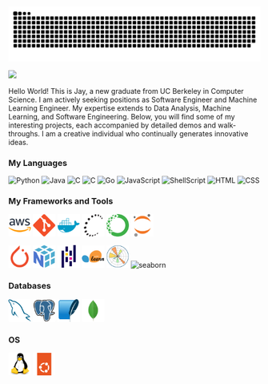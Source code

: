 
<!--
## Hi there 👋

**JC01111/JC01111** is a ✨ _special_ ✨ repository because its `README.md` (this file) appears on your GitHub profile.

Here are some ideas to get you started:

- 🔭 I’m currently working on ...
- 🌱 I’m currently learning ...
- 👯 I’m looking to collaborate on ...
- 🤔 I’m looking for help with ...
- 💬 Ask me about ...
- 📫 How to reach me: ...
- 😄 Pronouns: ...
- ⚡ Fun fact: ...
-->

<picture>
  <source media="(prefers-color-scheme: dark)" srcset="https://github.com/JC01111/JC01111/blob/7f5ce04cdb6a070bfba597d8bee40b9c93c6f410/github-contribution-grid-snake-dark.svg" />
  <source media="(prefers-color-scheme: light)" srcset="https://github.com/JC01111/JC01111/blob/7f5ce04cdb6a070bfba597d8bee40b9c93c6f410/github-contribution-grid-snake.svg" />
  <img alt="github-snake" src="https://github.com/JC01111/JC01111/blob/7f5ce04cdb6a070bfba597d8bee40b9c93c6f410/github-contribution-grid-snake.svg" />
</picture>

![](https://komarev.com/ghpvc/?username=JC01111)

Hello World! This is Jay, a new graduate from UC Berkeley in Computer Science. I am actively seeking positions as Software Engineer and Machine Learning Engineer. My expertise extends to Data Analysis, Machine Learning, and Software Engineering. Below, you will find some of my interesting projects, each accompanied by detailed demos and walk-throughs. I am a creative individual who continually generates innovative ideas.

### My Languages
<!--
<img src="https://raw.githubusercontent.com/devicons/devicon/master/icons/python/python-original.svg" title="Python" alt="python" width="45" height="45"/> <img src="https://raw.githubusercontent.com/devicons/devicon/master/icons/java/java-original.svg" title="Java" alt="java" width="45" height="45"/> <img src="https://raw.githubusercontent.com/devicons/devicon/master/icons/c/c-original.svg" title="C" alt="c" width="45" height="45"/> <img src="https://raw.githubusercontent.com/devicons/devicon/master/icons/cplusplus/cplusplus-original.svg" title="C++" alt="cpp" width="45" height="45"/> <img src="https://raw.githubusercontent.com/devicons/devicon/master/icons/go/go-original-wordmark.svg" title="Go" alt="go" width="45" height="45"/>
-->

<p>
  <img alt="Python" src="https://img.shields.io/badge/-Python-3776AB?style=flat-square&logo=Python&logoColor=white" />
  <img alt="Java" src="https://img.shields.io/badge/-Java-007396?style=flat-square&logo=Java&logoColor=white" />
  <img alt="C" src="https://img.shields.io/badge/-C-A8B9CC?style=flat-square&logo=C&logoColor=white" />
  <img alt="C" src="https://img.shields.io/badge/C%2B%2B-00599C?style=for-the-badge&logo=c%2B%2B&logoColor=white" width=50/>
  <img alt="Go" src="https://img.shields.io/badge/-Go-00ADD8?style=flat-square&logo=Go&logoColor=white" />
  <img alt="JavaScript" src="https://img.shields.io/badge/-JavaScript-F7DF1E?style=flat-square&logo=JavaScript&logoColor=white" />  
  <img alt="ShellScript" src="https://img.shields.io/badge/Shell_Script-121011?style=for-the-badge&logo=gnu-bash&logoColor=white" width=100/>
  <img alt="HTML" src="https://img.shields.io/badge/-HTML-E34F26?style=flat-square&logo=HTML5&logoColor=white" />
  <img alt="CSS" src="https://img.shields.io/badge/-CSS-1572B6?style=flat-square&logo=CSS3&logoColor=white" />
</p>



### My Frameworks and Tools
<!--
|AWS|Git|Docker|ssh|
|----------|----------|----------|----------|
|<img src="https://github.com/devicons/devicon/blob/master/icons/amazonwebservices/amazonwebservices-original-wordmark.svg" title="aws"  alt="aws" width="45" height="45"/>|<img src="https://github.com/devicons/devicon/blob/master/icons/git/git-original.svg" title="Git"  alt="Git" width="45" height="45"/>|<img src="https://github.com/devicons/devicon/blob/master/icons/docker/docker-plain.svg" title="Docker"  alt="docker" width="45" height="45"/>|<img src="https://github.com/devicons/devicon/blob/master/icons/ssh/ssh-original.svg" title="ssh"  alt="ssh" width="45" height="45"/>|

| Pytorch | NumPy | Pandas | Sklearn | Matplotlib | Seaborn |
|----------|----------|----------|----------|----------|----------|
|<img src="https://github.com/devicons/devicon/blob/master/icons/pytorch/pytorch-original.svg" title="Pytorch"  alt="Pytorch" width="55" height="55"/>|<img src="https://github.com/devicons/devicon/blob/master/icons/numpy/numpy-original.svg" title="NumPy" alt="Numpy" width="55" height="55"/>|<img src="https://github.com/devicons/devicon/blob/master/icons/pandas/pandas-original.svg" title="Pandas" alt="Pandas" width="55" height="55"/>|<img src="https://github.com/devicons/devicon/blob/master/icons/scikitlearn/scikitlearn-original.svg" title="sklearn" alt="sklearn" width="55" height="55"/>|<img src="https://github.com/devicons/devicon/blob/master/icons/matplotlib/matplotlib-original.svg" title="mpl" alt="mpl" width="55" height="55"/>|<img src="https://seaborn.pydata.org/_static/logo-wide-lightbg.svg" alt="seaborn" width="55" height="55"/>|
-->

<img src="https://github.com/devicons/devicon/blob/master/icons/amazonwebservices/amazonwebservices-original-wordmark.svg" title="aws"  alt="aws" width="45" height="45"/> <img src="https://github.com/devicons/devicon/blob/master/icons/git/git-original.svg" title="Git"  alt="Git" width="45" height="45"/> <img src="https://github.com/devicons/devicon/blob/master/icons/docker/docker-plain.svg" title="Docker"  alt="docker" width="45" height="45"/> <img src="https://github.com/devicons/devicon/blob/master/icons/ssh/ssh-original.svg" title="ssh"  alt="ssh" width="45" height="45"/> <img src="https://github.com/devicons/devicon/blob/master/icons/anaconda/anaconda-original.svg" title="anaconda"  alt="anaconda" width="45" height="45"/> <img src="https://github.com/devicons/devicon/blob/master/icons/jupyter/jupyter-original.svg" title="jupyter"  alt="jupyter" width="45" height="45"/> 

<img src="https://github.com/devicons/devicon/blob/master/icons/pytorch/pytorch-original.svg" title="Pytorch"  alt="Pytorch" width="45" height="45"/> <img src="https://github.com/devicons/devicon/blob/master/icons/numpy/numpy-original.svg" title="NumPy" alt="Numpy" width="45" height="45"/> <img src="https://github.com/devicons/devicon/blob/master/icons/pandas/pandas-original.svg" title="pandas" alt="pandas" width="45" height="45"/> <img src="https://github.com/devicons/devicon/blob/master/icons/scikitlearn/scikitlearn-original.svg" title="sklearn" alt="sklearn" width="45" height="45"/> <img src="https://github.com/devicons/devicon/blob/master/icons/matplotlib/matplotlib-original.svg" title="matplotlib" alt="mpl" width="45" height="45"/> <img src="https://seaborn.pydata.org/_static/logo-wide-lightbg.svg" title="seaborn"  alt="seaborn" width="45" height="45"/>

### Databases
<!--
|MySQL|SQLite|MongoDB|
|----|----|----|
|<img src="https://github.com/devicons/devicon/blob/master/icons/mysql/mysql-original.svg" title="mysql"  alt="mysql" width="55" height="55"/>|<img src="https://github.com/devicons/devicon/blob/master/icons/sqlite/sqlite-original.svg" title="sqlite"  alt="sqlite" width="55" height="55"/>|<img src="https://github.com/devicons/devicon/blob/master/icons/mongodb/mongodb-original.svg" title="mongodb"  alt="mongodb" width="55" height="55"/>|
-->

<img src="https://github.com/devicons/devicon/blob/master/icons/mysql/mysql-original.svg" title="mysql"  alt="mysql" width="45" height="45"/> <img src="https://github.com/devicons/devicon/blob/master/icons/postgresql/postgresql-original.svg" title="postgresql"  alt="postgresql" width="45" height="45"/> <img src="https://github.com/devicons/devicon/blob/master/icons/sqlite/sqlite-original.svg" title="sqlite"  alt="sqlite" width="45" height="45"/> <img src="https://github.com/devicons/devicon/blob/master/icons/mongodb/mongodb-original.svg" title="mongodb"  alt="mongodb" width="45" height="45"/>

### OS
<img src="https://github.com/devicons/devicon/blob/master/icons/linux/linux-original.svg" title="Linux"  alt="Linux" width="45" height="45"/> <img src="https://github.com/devicons/devicon/blob/master/icons/ubuntu/ubuntu-original.svg" title="Ubuntu"  alt="Ubuntu" width="45" height="45"/>

<!-- 
Github Stat
<img src="https://github-readme-stats.vercel.app/api?username=jc01111&show_icons=true&hide=issues,contribs"/>
-->
